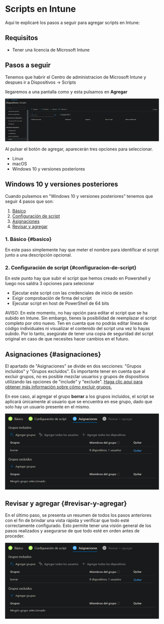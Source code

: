 **Scripts en Intune**
===
Aquí te explicaré los pasos a seguir para agregar scripts en Intune:

## **Requisitos** 
- Tener una licencia de Microsoft Intune

## **Pasos a seguir**

  Tenemos que habrir el Centro de administracion de Microsoft Intune y despues ir a Dispositivos -> Scripts

 llegaremos a una pantalla como y esta pulsamos en **Agregar** 

![Imagen del menu de scripts](img/1.png)

Al pulsar el botón de agregar, aparecerán tres opciones para seleccionar.

- Linux
- macOS
- Windows 10 y versiones posteriores


##  **Windows 10 y versiones posteriores**
  Cuando pulsemos en "Windows 10 y versiones posteriores" tenemos que seguir 4 pasos que son: 
  1. [Básico](#1-básico-basico)
  2. [Configuración de script](#configuracion-de-script)
  3. [Asignaciones](#asignaciones)
  4. [Revisar y agregar](#revisar-y-agregar)
  ### 1. Básico {#basico}
 En este paso simplemente hay que meter el nombre para identificar el script junto a una descripción opcional.
 
  ### 2. Configuración de script {#configuracion-de-script}
  En este punto hay que subir el script que hemos creado en Powershell y luego nos saldra 3 opciones para selecionar 
- Ejecutar este script con las credenciales de inicio de sesión
- Exigir comprobación de firma del script
- Ejecutar script en host de PowerShell de 64 bits

AVISO: En este momento, no hay opción para editar el script que se ha subido en Intune. Sin embargo, tienes la posibilidad de reemplazar el script completo por otro nuevo. Ten en cuenta que no podrás editar líneas de código individuales ni visualizar el contenido del script una vez lo hayas subido. Por lo tanto, asegúrate de tener una copia de seguridad del script original en caso de que necesites hacer cambios en el futuro.

## Asignaciones {#asignaciones}
El apartado de "Asignaciones" se divide en dos secciones: "Grupos incluidos" y "Grupos excluidos". Es importante tener en cuenta que al excluir grupos, no es posible mezclar usuarios y grupos de dispositivos utilizando las opciones de "include" y "exclude". [Haga clic aquí para obtener más información sobre cómo excluir grupos.](https://learn.microsoft.com/es-es/mem/intune/configuration/device-profile-assign#exclude-groups-from-a-profile-assignment)

En ese caso, al agregar el grupo **borrar** a los grupos incluidos, el script se aplicará únicamente al usuario que se encuentra en ese grupo, dado que solo hay un usuario presente en el mismo.

![Imagen del menu de Asignaciones](img/2.png)


## Revisar y agregar {#revisar-y-agregar}
En el último paso, se presenta un resumen de todos los pasos anteriores con el fin de brindar una vista rápida y verificar que todo esté correctamente configurado. Esto permite tener una visión general de los pasos realizados y asegurarse de que todo esté en orden antes de proceder.

![Imagen del menu de Resumen](img/3.png)



